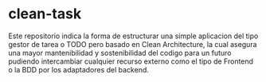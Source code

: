 # clean-task

Este repositorio indica la forma de estructurar una simple aplicacion del tipo gestor de tarea o TODO pero basado en Clean Architecture, la cual asegura una mayor mantenibilidad y sostenibilidad del codigo para un futuro pudiendo intercambiar cualquier recurso externo como el tipo de Frontend o la BDD por los adaptadores del backend.
